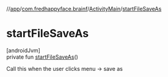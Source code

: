 //[app](../../../index.md)/[com.fredhappyface.brainf](../index.md)/[ActivityMain](index.md)/[startFileSaveAs](start-file-save-as.md)

# startFileSaveAs

[androidJvm]\
private fun [startFileSaveAs](start-file-save-as.md)()

Call this when the user clicks menu -> save as

